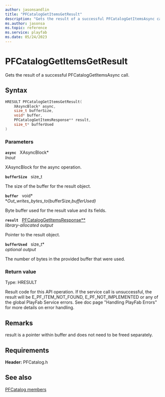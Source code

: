 ```yaml
---
author: jasonsandlin
title: "PFCatalogGetItemsGetResult"
description: "Gets the result of a successful PFCatalogGetItemsAsync call."
ms.author: jasonsa
ms.topic: reference
ms.service: playfab
ms.date: 05/24/2023
---
```


# PFCatalogGetItemsGetResult  

Gets the result of a successful PFCatalogGetItemsAsync call.  

## Syntax  
  
```cpp
HRESULT PFCatalogGetItemsGetResult(  
    XAsyncBlock* async,  
    size_t bufferSize,  
    void* buffer,  
    PFCatalogGetItemsResponse** result,  
    size_t* bufferUsed  
)  
```  
  
### Parameters  
  
**`async`** &nbsp; XAsyncBlock*  
*_Inout_*  
  
XAsyncBlock for the async operation.  
  
**`bufferSize`** &nbsp; size_t  
  
The size of the buffer for the result object.  
  
**`buffer`** &nbsp; void*  
*_Out_writes_bytes_to_(bufferSize,*bufferUsed)*  
  
Byte buffer used for the result value and its fields.  
  
**`result`** &nbsp; [PFCatalogGetItemsResponse**](../../pfcatalogtypes/structs/pfcataloggetitemsresponse.md)  
*library-allocated output*  
  
Pointer to the result object.  
  
**`bufferUsed`** &nbsp; size_t*  
*optional output*  
  
The number of bytes in the provided buffer that were used.  
  
  
### Return value
Type: HRESULT
  
Result code for this API operation. If the service call is unsuccessful, the result will be E_PF_ITEM_NOT_FOUND, E_PF_NOT_IMPLEMENTED or any of the global PlayFab Service errors. See doc page "Handling PlayFab Errors" for more details on error handling.
  
## Remarks  
  
result is a pointer within buffer and does not need to be freed separately.
  
## Requirements  
  
**Header:** PFCatalog.h
  
## See also  
[PFCatalog members](../pfcatalog_members.md)  

  
  
